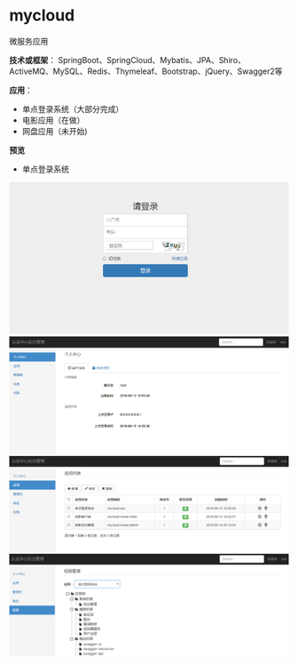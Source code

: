 # mycloud
微服务应用

**技术或框架**： SpringBoot、SpringCloud、Mybatis、JPA、Shiro、ActiveMQ、MySQL、Redis、Thymeleaf、Bootstrap、jQuery、Swagger2等

**应用**：

- 单点登录系统（大部分完成）
- 电影应用（在做）
- 网盘应用（未开始)

**预览**

- 单点登录系统

![登录界面](https://github.com/seasonlai/mycloud/blob/master/doc/%E7%99%BB%E5%BD%95.PNG)
![个人信息](https://github.com/seasonlai/mycloud/blob/master/doc/sso%E4%B8%AA%E4%BA%BA%E4%BF%A1%E6%81%AF.PNG)
![应用管理](https://github.com/seasonlai/mycloud/blob/master/doc/sso%E5%BA%94%E7%94%A8%E7%AE%A1%E7%90%86.PNG)
![权限管理](https://github.com/seasonlai/mycloud/blob/master/doc/sso%E6%9D%83%E9%99%90%E7%AE%A1%E7%90%86.PNG)
